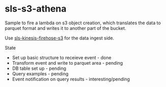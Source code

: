 # sls-s3-athena

Sample to fire a lambda on s3 object creation, which translates the data to parquet format and writes it to another part of the bucket.

Use [sls-kinesis-firehose-s3](https://github.com/d-smith/sls-kinesis-firehose-s3) for the data ingest side.

State

* Set up basic structure to receieve event - done
* Transform event and write to parquet area - pending
* DB table set up - pending
* Query examples - pending
* Event notification on query results - interesting/pending